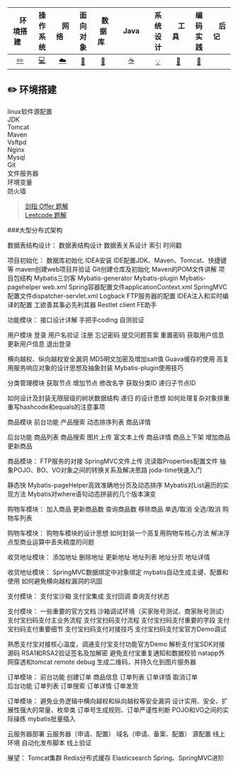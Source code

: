 <!--| Ⅰ | Ⅱ | Ⅲ | Ⅳ | Ⅴ | Ⅵ | Ⅶ | Ⅷ | Ⅸ | Ⅹ |
| :--------: | :---------: | :---------: | :---------: | :---------: | :---------:| :---------: | :-------: | :-------:| :------:|
| 环境搭建[:pencil2:](#pencil2-环境搭建) | 操作系统[:computer:](#computer-操作系统)|网络[:cloud:](#cloud-网络) | 面向对象[:art:](#art-面向对象) |数据库[:floppy_disk:](#floppy_disk-数据库)| Java [:coffee:](#coffee-java)| 系统设计[:bulb:](#bulb-系统设计)| 工具[:wrench:](#wrench-工具)| 编码实践[:watermelon:](#watermelon-编码实践)| 后记[:memo:](#memo-后记) | -->

| &nbsp;&nbsp;&nbsp;环境搭建&nbsp;&nbsp;&nbsp; | 操作系统 | &nbsp;&nbsp;&nbsp;网络&nbsp;&nbsp;&nbsp; | 面向对象 | &nbsp;&nbsp;数据库&nbsp;&nbsp; | &nbsp;&nbsp;&nbsp;Java&nbsp;&nbsp;&nbsp; | 系统设计 | &nbsp;&nbsp;&nbsp;工具&nbsp;&nbsp;&nbsp; | 编码实践 |&nbsp;&nbsp;&nbsp;后记&nbsp;&nbsp;&nbsp; |  
| :--------: | :---------: | :---------: | :---------: | :---------: | :---------:| :---------: | :-------: | :-------:| :------:|
| [:pencil2:](#pencil2-环境搭建) | [:computer:](#computer-操作系统)|[:cloud:](#cloud-网络) | [:art:](#art-面向对象) |[:floppy_disk:](#floppy_disk-数据库)|  [:coffee:](#coffee-java)| [:bulb:](#bulb-系统设计)| [:wrench:](#wrench-工具)| [:watermelon:](#watermelon-编码实践)| 


## :pencil2: 环境搭建
linux软件源配置</br>
JDK</br>
Tomcat</br>
Maven</br>
Vsftpd</br>
Nginx</br>
Mysql</br>
Git</br>
文件服务器</br>
环境变量</br>
防火墙</br>

> [剑指 Offer 题解](剑指%20offer%20题解.md) </br>
> [Leetcode 题解](Leetcode%20题解) </br>

###大型分布式架构



数据表结构设计：
数据表结构设计
数据表关系设计
索引
时间戳

项目初始化：
数据库初始化
IDEA安装
IDE配置JDK、Maven、Tomcat、快捷键等
maven创建web项目并验证
Git创建仓库及初始化
Maven的POM文件讲解
项目包结构
Mybatis三剑客
	Mybatis-generator
	Mybatis-plugin
	Mybatis-pagehelper
web.xml
Spring容器配置文件applicationContext.xml
SpringMVC配置文件dispatcher-servlet.xml
Logback
FTP服务器的配置
IDEA注入和实时编译的配置
工欲善其事必先利其器
	Restlet client
	FE助手

功能模块：
接口设计详解
手把手coding
自测验证

用户模块
登录			用户名验证		注册
忘记密码		提交问题答案	重置密码
获取用户信息	更新用户信息	退出登录

横向越权、纵向越权安全漏洞
MD5明文加密及增加salt值
Guava缓存的使用
高复用服务响应对象的设计思想及抽象封装
Mybatis-plugin使用技巧

分类管理模块
获取节点	增加节点	修改名字
获取分类ID	递归子节点ID	 

如何设计及封装无限层级的树状数据结构
递归
的设计思想
如何处理复杂对象排重
重写hashcode和equals的注意事项

商品模块
前台功能
产品搜索	动态排序列表	商品详情

后台功能
商品列表	商品搜索	图片上传
富文本上传	商品详情	商品上下架
增加商品	更新商品

商品模块：
FTP服务的对接
SpringMVC文件上传
流读取Properties配置文件
抽象POJO、BO、VO对象之间的转换关系及解决思路
joda-time快速入门

静态快
Mybatis-pageHelper高效准确地分页及动态排序
Mybatis对List遍历的实现方法
Mybatis对where语句动态拼装的几个版本演变

购物车模块：
加入商品	更新商品数	查询商品数
移除商品	单选/取消	全选/取消
购物车列表	 

购物车模块：
购物车模块的设计思想
如何封装一个高复用购物车核心方法
解决浮点型商业运算中丢失精度的问题

收货地址模块：
添加地址	删除地址	更新地址
地址列表	地址分页	地址详情

收货地址模块：
SpringMVC数据绑定中对象绑定
mybatis自动生成主键、配置和使用
如何避免横向越权漏洞的巩固

支付模块：
支付宝沙箱		支付宝集成		支付回调
查询支付状态

支付模块：
一些重要的官方文档
沙箱调试环境（买家账号测试、商家账号测试）
支付宝扫码支付主业务流程
支付宝扫码支付流程
支付宝扫码支付重要的字段
支付宝扫码支付重要细节
支付宝扫码支付对接技巧
支付宝扫码支付宝官方Demo调试

熟悉支付宝对接核心温度，调通支付宝支付功能官方Demo
解析支付宝SDK对接源码
RSA1和RSA2验证签名及加解密
避免支付宝重复通知和数据校验
natapp外网穿透和tomcat remote debug
生成二维码，并持久化到图片服务器

订单模块：
前台功能
创建订单	商品信息	订单列表
订单详情	取消订单	
后台功能
订单列表	订单搜索	订单详情
订单发货

订单模块：
避免业务逻辑中横向越权和纵向越权等安全漏洞
设计实用、安全、扩展性强大的常量、枚举类
订单号生成规则、订单严谨性判断
POJO和VO之间的实际操练
mybatis批量插入

云服务器部署
云服务器（申请、配置）
域名（申请、备案、配置）
源配置
线上环境
自动化发布脚本
线上验证

展望：
Tomcat集群
Redis分布式缓存
Elasticsearch
Spring、SpringMVC进阶











